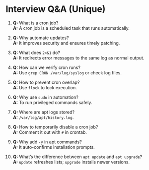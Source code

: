 # Interview Q&A (Unique)

1. **Q:** What is a cron job?  
   **A:** A cron job is a scheduled task that runs automatically.

2. **Q:** Why automate updates?  
   **A:** It improves security and ensures timely patching.

3. **Q:** What does `2>&1` do?  
   **A:** It redirects error messages to the same log as normal output.

4. **Q:** How can we verify cron runs?  
   **A:** Use `grep CRON /var/log/syslog` or check log files.

5. **Q:** How to prevent cron overlap?  
   **A:** Use `flock` to lock execution.

6. **Q:** Why use `sudo` in automation?  
   **A:** To run privileged commands safely.

7. **Q:** Where are apt logs stored?  
   **A:** `/var/log/apt/history.log`.

8. **Q:** How to temporarily disable a cron job?  
   **A:** Comment it out with `#` in crontab.

9. **Q:** Why add `-y` in apt commands?  
   **A:** It auto-confirms installation prompts.

10. **Q:** What’s the difference between `apt update` and `apt upgrade`?  
    **A:** `update` refreshes lists; `upgrade` installs newer versions.
